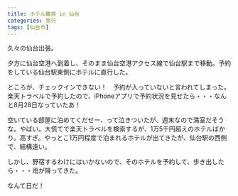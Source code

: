 ```yaml
---
title: ホテル難民 in 仙台
categories: 旅行
tags: [仙台市]
---
```


久々の仙台出張。

夕方に仙台空港へ到着し、そのまま仙台空港アクセス線で仙台駅まで移動。予約をしている仙台駅東側にホテルに直行した。

ところが、チェックインできない！　予約が入っていないと言われてしまった。楽天トラベルで予約したので、iPhoneアプリで予約状況を見せたら・・・なんと8月28日なっていたあ！

空いている部屋に泊めてくだせー、って泣きついたが、週末なので満室だそうな。やばい。大慌てで楽天トラベルを検索するが、1万5千円超えのホテルばかり。高すぎ。やっとこ1万円程度で泊まれるホテルが出てきたが、仙台駅の西側で、結構遠い。

しかし、野宿するわけにはいかないので、そのホテルを予約して、歩き出したら・・・雨が降ってきた。

なんて日だ！
